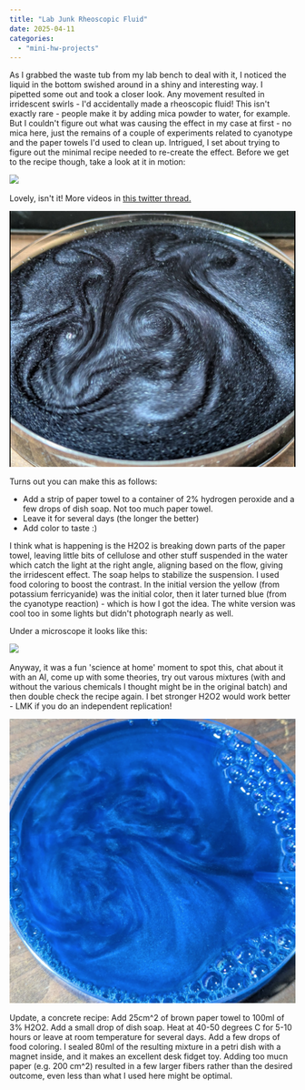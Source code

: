 ```yaml
---
title: "Lab Junk Rheoscopic Fluid"
date: 2025-04-11
categories: 
  - "mini-hw-projects"
---
```


As I grabbed the waste tub from my lab bench to deal with it, I noticed the liquid in the bottom swished around in a shiny and interesting way. I pipetted some out and took a closer look. Any movement resulted in irridescent swirls - I'd accidentally made a rheoscopic fluid! This isn't exactly rare - people make it by adding mica powder to water, for example. But I couldn't figure out what was causing the effect in my case at first - no mica here, just the remains of a couple of experiments related to cyanotype and the paper towels I'd used to clean up. Intrigued, I set about trying to figure out the minimal recipe needed to re-create the effect. Before we get to the recipe though, take a look at it in motion:

![](images/rheo.gif)

Lovely, isn't it! More videos in [this twitter thread.](https://x.com/johnowhitaker/status/1906154484826595722)

![](images/rheo.png)

Turns out you can make this as follows:
- Add a strip of paper towel to a container of 2% hydrogen peroxide and a few drops of dish soap. Not too much paper towel.
- Leave it for several days (the longer the better)
- Add color to taste :)

I think what is happening is the H2O2 is breaking down parts of the paper towel, leaving little bits of cellulose and other stuff suspended in the water which catch the light at the right angle, aligning based on the flow, giving the irridescent effect. The soap helps to stabilize the suspension. I used food coloring to boost the contrast. In the initial version the yellow (from potassium ferricyanide) was the initial color, then it later turned blue (from the cyanotype reaction) - which is how I got the idea. The white version was cool too in some lights but didn't photograph nearly as well. 

Under a microscope it looks like this:

![](images/rheo_scope.png)

Anyway, it was a fun 'science at home' moment to spot this, chat about it with an AI, come up with some theories, try out varous mixtures (with and without the various chemicals I thought might be in the original batch) and then double check the recipe again. I bet stronger H2O2 would work better - LMK if you do an independent replication!

![](images/rheo2.png)

Update, a concrete recipe: Add 25cm^2 of brown paper towel to 100ml of 3% H2O2. Add a small drop of dish soap. Heat at 40-50 degrees C for 5-10 hours or leave at room temperature for several days. Add a few drops of food coloring. I sealed 80ml of the resulting mixture in a petri dish with a magnet inside, and it makes an excellent desk fidget toy. Adding too mucn paper (e.g. 200 cm^2) resulted in a few larger fibers rather than the desired outcome, even less than what I used here might be optimal.